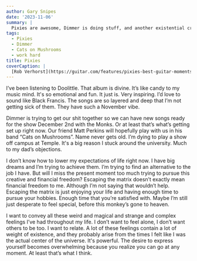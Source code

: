 ```yaml
---
author: Gary Snipes
date: '2023-11-06'
summary: |
  Pixies are awesome, Dimmer is doing stuff, and another existential crisis. 
tags: 
  - Pixies
  - Dimmer
  - Cats on Mushrooms
  - work hard
title: Pixies
coverCaption: |
  [Rob Verhorst](https://guitar.com/features/pixies-best-guitar-moments-ranked/) via guitar.com
---
```


I’ve been listening to Doolittle. That album is divine. It’s like candy to my music mind. It's so emotional and fun. It just is. Very inspiring. I’d love to sound like Black Francis. The songs are so layered and deep that I’m not getting sick of them. They have such a November vibe.

Dimmer is trying to get our shit together so we can have new songs ready for the show December 2nd with the Monks. Or at least that’s what’s getting set up right now. Our friend Matt Perkins will hopefully play with us in his band “Cats on Mushrooms”. Name never gets old. I’m dying to play a show off campus at Temple. It's a big reason I stuck around the university. Much to my dad’s objections. 

I don’t know how to lower my expectations of life right now. I have big dreams and I’m trying to achieve them. I’m trying to find an alternative to the job I have. But will I miss the present moment too much trying to pursue this creative and financial freedom? Escaping the matrix doesn’t exactly mean financial freedom to me. Although I’m not saying that wouldn’t help. Escaping the matrix is just enjoying your life and having enough time to pursue your hobbies. Enough time that you’re satisfied with. Maybe I’m still just desperate to feel special, before this monkey’s gone to heaven. 

I want to convey all these weird and magical and strange and complex feelings I’ve had throughout my life. I don’t want to feel alone, I don’t want others to be too. I want to relate. A lot of these feelings contain a lot of weight of existence, and they probably arise from the times I felt like I was the actual center of the universe. It's powerful. The desire to express yourself becomes overwhelming because you realize you can go at any moment. At least that’s what I think.